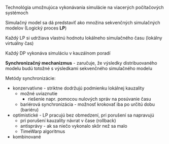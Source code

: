 Technológia umožnujúca vykonávania simulácie na viacerých počítačových systémoch

Simulačný model sa dá predstaviť ako množina sekvenčných simulačných modelov (Logický proces **LP**)

Každý LP si udržiava vlastnú hodnotu lokálneho simulačného času (lokálny virtuálny čas)

Každý DP vykonáva simuláciu v kauzálnom poradí

**Synchronizačný mechanizmus** - zaručuje, že výsledky distribuovaného modelu budú totožné s výsledkami sekvenčného simulačného modelu

Metódy synchronizácie:
- konzervatívne - striktne dodržujú podmienku lokálnej kauzality
	- možné uviaznutie
		- riešenie napr. pomocou nulových správ na posúvanie času
	- bariérová synchronizácia - možnosť krokovať iba po určitú dobu (bariéru)
- optimistické - LP pracujú bez obmedzení, pri porušení sa napravujú
	- pri porušení kauzality návrat v čase (rollback)
	- antisprávy - ak sa niečo vykonalo skôr než sa malo
	- TimeWarp algoritmus
- kombinované